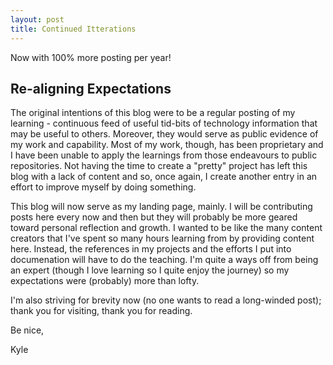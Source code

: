 ```yaml
---
layout: post
title: Continued Itterations
---
```


Now with 100% more posting per year!

## Re-aligning Expectations

The original intentions of this blog were to be a regular posting of my learning - continuous feed of useful tid-bits of technology information that may be useful to others. Moreover, they would serve as public evidence of my work and capability. Most of my work, though, has been proprietary and I have been unable to apply the learnings from those endeavours to public repositories. Not having the time to create a "pretty" project has left this blog with a lack of content and so, once again, I create another entry in an effort to improve myself by doing something.

This blog will now serve as my landing page, mainly. I will be contributing posts here every now and then but they will probably be more geared toward personal reflection and growth. I wanted to be like the many content creators that I've spent so many hours learning from by providing content here. Instead, the references in my projects and the efforts I put into documenation will have to do the teaching. I'm quite a ways off from being an expert (though I love learning so I quite enjoy the journey) so my expectations were (probably) more than lofty.

I'm also striving for brevity now (no one wants to read a long-winded post); thank you for visiting, thank you for reading.

Be nice,

Kyle
